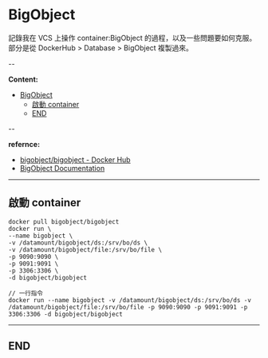 # BigObject

記錄我在 VCS 上操作 container:BigObject 的過程，以及一些問題要如何克服。  
部分是從 DockerHub > Database > BigObject 複製過來。

--

**Content:**

<!-- TOC -->

- [BigObject](#bigobject)
  - [啟動 container](#啟動-container)
  - [END](#end)

<!-- /TOC -->

--

**refernce:**

- [bigobject/bigobject - Docker Hub](https://hub.docker.com/r/bigobject/bigobject)
- [BigObject Documentation](https://docs.bigobject.io/)

---

## 啟動 container

```{bash}
docker pull bigobject/bigobject
docker run \
--name bigobject \
-v /datamount/bigobject/ds:/srv/bo/ds \
-v /datamount/bigobject/file:/srv/bo/file \
-p 9090:9090 \
-p 9091:9091 \
-p 3306:3306 \
-d bigobject/bigobject

// 一行指令
docker run --name bigobject -v /datamount/bigobject/ds:/srv/bo/ds -v /datamount/bigobject/file:/srv/bo/file -p 9090:9090 -p 9091:9091 -p 3306:3306 -d bigobject/bigobject
```

---

## END

